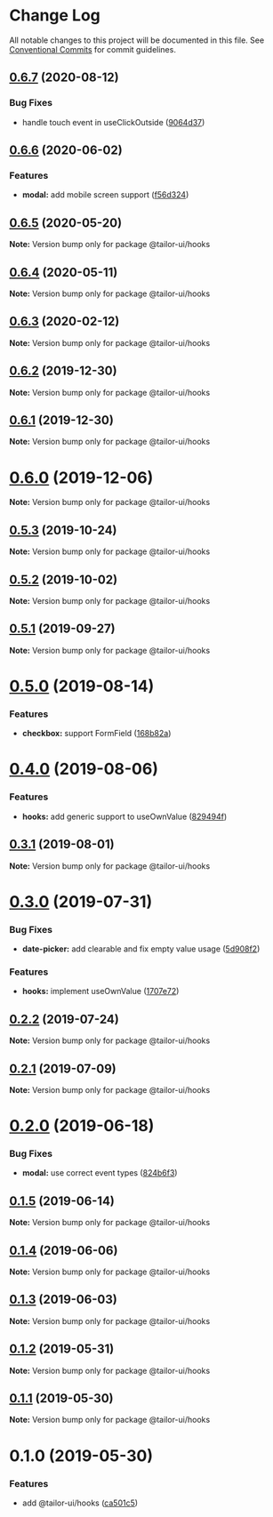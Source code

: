 # Change Log

All notable changes to this project will be documented in this file.
See [Conventional Commits](https://conventionalcommits.org) for commit guidelines.

## [0.6.7](https://github.com/Yoctol/tailor-ui/compare/@tailor-ui/hooks@0.6.6...@tailor-ui/hooks@0.6.7) (2020-08-12)


### Bug Fixes

* handle touch event in useClickOutside ([9064d37](https://github.com/Yoctol/tailor-ui/commit/9064d375fff662fe42a095e80cbd07b139f33356))





## [0.6.6](https://github.com/Yoctol/tailor-ui/compare/@tailor-ui/hooks@0.6.5...@tailor-ui/hooks@0.6.6) (2020-06-02)


### Features

* **modal:** add mobile screen support ([f56d324](https://github.com/Yoctol/tailor-ui/commit/f56d32431de8eb4aef0ae52e8d47f9d9291e89c5))





## [0.6.5](https://github.com/Yoctol/tailor-ui/compare/@tailor-ui/hooks@0.6.4...@tailor-ui/hooks@0.6.5) (2020-05-20)

**Note:** Version bump only for package @tailor-ui/hooks





## [0.6.4](https://github.com/Yoctol/tailor-ui/compare/@tailor-ui/hooks@0.6.3...@tailor-ui/hooks@0.6.4) (2020-05-11)

**Note:** Version bump only for package @tailor-ui/hooks





## [0.6.3](https://github.com/Yoctol/tailor-ui/compare/@tailor-ui/hooks@0.6.2...@tailor-ui/hooks@0.6.3) (2020-02-12)

**Note:** Version bump only for package @tailor-ui/hooks





## [0.6.2](https://github.com/Yoctol/tailor-ui/compare/@tailor-ui/hooks@0.6.1...@tailor-ui/hooks@0.6.2) (2019-12-30)

**Note:** Version bump only for package @tailor-ui/hooks





## [0.6.1](https://github.com/Yoctol/tailor-ui/compare/@tailor-ui/hooks@0.6.0...@tailor-ui/hooks@0.6.1) (2019-12-30)

**Note:** Version bump only for package @tailor-ui/hooks





# [0.6.0](https://github.com/Yoctol/tailor-ui/compare/@tailor-ui/hooks@0.5.3...@tailor-ui/hooks@0.6.0) (2019-12-06)

**Note:** Version bump only for package @tailor-ui/hooks





## [0.5.3](https://github.com/Yoctol/tailor-ui/compare/@tailor-ui/hooks@0.5.2...@tailor-ui/hooks@0.5.3) (2019-10-24)

**Note:** Version bump only for package @tailor-ui/hooks





## [0.5.2](https://github.com/Yoctol/tailor-ui/compare/@tailor-ui/hooks@0.5.1...@tailor-ui/hooks@0.5.2) (2019-10-02)

**Note:** Version bump only for package @tailor-ui/hooks





## [0.5.1](https://github.com/Yoctol/tailor-ui/compare/@tailor-ui/hooks@0.5.0...@tailor-ui/hooks@0.5.1) (2019-09-27)

**Note:** Version bump only for package @tailor-ui/hooks





# [0.5.0](https://github.com/Yoctol/tailor-ui/compare/@tailor-ui/hooks@0.4.0...@tailor-ui/hooks@0.5.0) (2019-08-14)


### Features

* **checkbox:** support FormField ([168b82a](https://github.com/Yoctol/tailor-ui/commit/168b82a))





# [0.4.0](https://github.com/Yoctol/tailor-ui/compare/@tailor-ui/hooks@0.3.1...@tailor-ui/hooks@0.4.0) (2019-08-06)


### Features

* **hooks:** add generic support to useOwnValue ([829494f](https://github.com/Yoctol/tailor-ui/commit/829494f))





## [0.3.1](https://github.com/Yoctol/tailor-ui/compare/@tailor-ui/hooks@0.3.0...@tailor-ui/hooks@0.3.1) (2019-08-01)

**Note:** Version bump only for package @tailor-ui/hooks





# [0.3.0](https://github.com/Yoctol/tailor-ui/compare/@tailor-ui/hooks@0.2.2...@tailor-ui/hooks@0.3.0) (2019-07-31)


### Bug Fixes

* **date-picker:** add clearable and fix empty value usage ([5d908f2](https://github.com/Yoctol/tailor-ui/commit/5d908f2))


### Features

* **hooks:** implement useOwnValue ([1707e72](https://github.com/Yoctol/tailor-ui/commit/1707e72))





## [0.2.2](https://github.com/Yoctol/tailor-ui/compare/@tailor-ui/hooks@0.2.1...@tailor-ui/hooks@0.2.2) (2019-07-24)

**Note:** Version bump only for package @tailor-ui/hooks





## [0.2.1](https://github.com/Yoctol/tailor-ui/compare/@tailor-ui/hooks@0.2.0...@tailor-ui/hooks@0.2.1) (2019-07-09)

**Note:** Version bump only for package @tailor-ui/hooks





# [0.2.0](https://github.com/Yoctol/tailor-ui/compare/@tailor-ui/hooks@0.1.5...@tailor-ui/hooks@0.2.0) (2019-06-18)


### Bug Fixes

* **modal:** use correct event types ([824b6f3](https://github.com/Yoctol/tailor-ui/commit/824b6f3))





## [0.1.5](https://github.com/Yoctol/tailor-ui/compare/@tailor-ui/hooks@0.1.4...@tailor-ui/hooks@0.1.5) (2019-06-14)

**Note:** Version bump only for package @tailor-ui/hooks





## [0.1.4](https://github.com/Yoctol/tailor-ui/compare/@tailor-ui/hooks@0.1.3...@tailor-ui/hooks@0.1.4) (2019-06-06)

**Note:** Version bump only for package @tailor-ui/hooks





## [0.1.3](https://github.com/Yoctol/tailor-ui/compare/@tailor-ui/hooks@0.1.2...@tailor-ui/hooks@0.1.3) (2019-06-03)

**Note:** Version bump only for package @tailor-ui/hooks





## [0.1.2](https://github.com/Yoctol/tailor-ui/compare/@tailor-ui/hooks@0.1.1...@tailor-ui/hooks@0.1.2) (2019-05-31)

**Note:** Version bump only for package @tailor-ui/hooks





## [0.1.1](https://github.com/Yoctol/tailor-ui/compare/@tailor-ui/hooks@0.1.0...@tailor-ui/hooks@0.1.1) (2019-05-30)

**Note:** Version bump only for package @tailor-ui/hooks

# 0.1.0 (2019-05-30)

### Features

- add @tailor-ui/hooks ([ca501c5](https://github.com/Yoctol/tailor-ui/commit/ca501c5))
